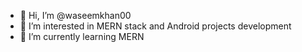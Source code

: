 - 👋 Hi, I’m @waseemkhan00
- 👀 I’m interested in MERN stack and Android projects development
- 🌱 I’m currently learning MERN

<!---
waseemkhan00/waseemkhan00 is a ✨ special ✨ repository because its `README.md` (this file) appears on your GitHub profile.
You can click the Preview link to take a look at your changes.
--->
